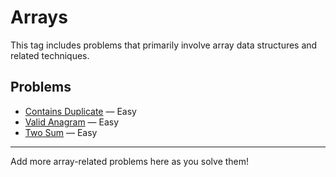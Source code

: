 # Arrays

This tag includes problems that primarily involve array data structures and related techniques.

## Problems

- [Contains Duplicate](../problems/001-duplicate-number/README.md) — Easy
- [Valid Anagram](../problems/002-valid-anagram/README.md) — Easy
- [Two Sum](../problems/003-two-sum/README.md) — Easy

---

Add more array-related problems here as you solve them!
